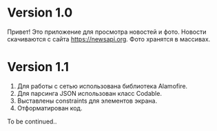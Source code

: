 # Version 1.0
Привет!
Это приложение для просмотра новостей и фото.
Новости скачиваются с сайта https://newsapi.org.
Фото хранятся в массивах.
# Version 1.1
1. Для работы с сетью использована библиотека Alamofire.
2. Для парсинга JSON использован класс Codable.
3. Выставлены constraints для элементов экрана.
4. Отформатирован код.

To be continued..
